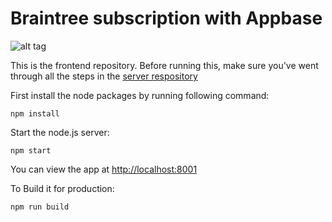 # Braintree subscription with Appbase

![alt tag](http://g.recordit.co/iD9jgKlLZx.gif)  

This is the frontend repository. Before running this, make sure you've went through all the steps in the [server respository](https://github.com/yashshah/braintree-appbase-integration-server)    

First install the node packages by running following command:
```
npm install
```   

Start the node.js server:
```
npm start
```    

You can view the app at [http://localhost:8001](http://localhost:8001)   

To Build it for production:
```
npm run build
```   

